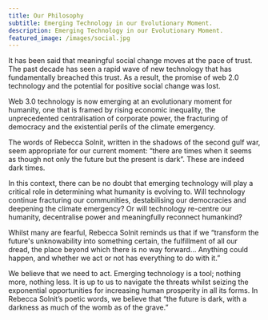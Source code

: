 ```yaml
---
title: Our Philosophy
subtitle: Emerging Technology in our Evolutionary Moment.
description: Emerging Technology in our Evolutionary Moment.
featured_image: /images/social.jpg
---
```


It has been said that meaningful social change moves at the pace of trust. The past decade has seen a rapid wave of new technology that has fundamentally breached this trust. As a result, the promise of web 2.0 technology and the potential for positive social change was lost.

Web 3.0 technology is now emerging at an evolutionary moment for humanity, one that is framed by rising economic inequality, the unprecedented centralisation of corporate power, the fracturing of democracy and the existential perils of the climate emergency.

The words of Rebecca Solnit, written in the shadows of the second gulf war, seem appropriate for our current moment: “there are times when it seems as though not only the future but the present is dark”. These are indeed dark times.

In this context, there can be no doubt that emerging technology will play a critical role in determining what humanity is evolving to. Will technology continue fracturing our communities, destabilising our democracies and deepening the climate emergency? Or will technology re-centre our humanity, decentralise power and meaningfully reconnect humankind?

Whilst many are fearful, Rebecca Solnit reminds us that if we “transform the future's unknowability into something certain, the fulfillment of all our dread, the place beyond which there is no way forward… Anything could happen, and whether we act or not has everything to do with it.”

We believe that we need to act. Emerging technology is a tool; nothing more, nothing less. It is up to us to navigate the threats whilst seizing the exponential opportunities for increasing human prosperity in all its forms. In Rebecca Solnit’s poetic words, we believe that “the future is dark, with a darkness as much of the womb as of the grave.”